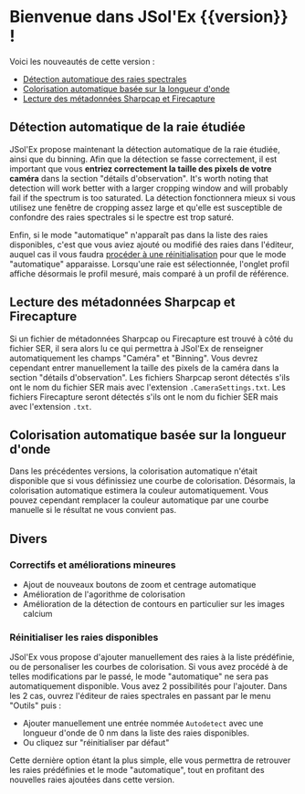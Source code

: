 # Bienvenue dans JSol'Ex {{version}} !

Voici les nouveautés de cette version :

- [Détection automatique des raies spectrales](#détection-automatique-de-la-raie-étudiée)
- [Colorisation automatique basée sur la longueur d'onde](#colorisaton-automatique-basée-sur-la-longueur-d-onde)
- [Lecture des métadonnées Sharpcap et Firecapture](#lecture-des-métadonnées-sharpcap-et-firecapture)

## Détection automatique de la raie étudiée

JSol'Ex propose maintenant la détection automatique de la raie étudiée, ainsi que du binning.
Afin que la détection se fasse correctement, il est important que vous **entriez correctement la taille des pixels de votre caméra** dans la section "détails d'observation".
It's worth noting that detection will work better with a larger cropping window and will probably fail if the spectrum is too saturated.
La détection fonctionnera mieux si vous utilisez une fenêtre de cropping assez large et qu'elle est susceptible de confondre des raies spectrales si le spectre est trop saturé.

Enfin, si le mode "automatique" n'apparaît pas dans la liste des raies disponibles, c'est que vous aviez ajouté ou modifié des raies dans l'éditeur, auquel cas il vous faudra [procéder à une réinitialisation](#réinitialiser-les-raies-disponibles) pour que le mode "automatique" apparaisse.
Lorsqu'une raie est sélectionnée, l'onglet profil affiche désormais le profil mesuré, mais comparé à un profil de référence.

## Lecture des métadonnées Sharpcap et Firecapture

Si un fichier de métadonnées Sharpcap ou Firecapture est trouvé à côté du fichier SER, il sera alors lu ce qui permettra à JSol'Ex de renseigner automatiquement les champs "Caméra" et "Binning".
Vous devrez cependant entrer manuellement la taille des pixels de la caméra dans la section "détails d'observation".
Les fichiers Sharpcap seront détectés s'ils ont le nom du fichier SER mais avec l'extension `.CameraSettings.txt`.
Les fichiers Firecapture seront détectés s'ils ont le nom du fichier SER mais avec l'extension `.txt`.

## Colorisation automatique basée sur la longueur d'onde

Dans les précédentes versions, la colorisation automatique n'était disponible que si vous définissiez une courbe de colorisation.
Désormais, la colorisation automatique estimera la couleur automatiquement.
Vous pouvez cependant remplacer la couleur automatique par une courbe manuelle si le résultat ne vous convient pas.

## Divers
### Correctifs et améliorations mineures

- Ajout de nouveaux boutons de zoom et centrage automatique
- Amélioration de l'agorithme de colorisation
- Amélioration de la détection de contours en particulier sur les images calcium

### Réinitialiser les raies disponibles

JSol'Ex vous propose d'ajouter manuellement des raies à la liste prédéfinie, ou de personaliser les courbes de colorisation.
Si vous avez procédé à de telles modifications par le passé, le mode "automatique" ne sera pas automatiquement disponible.
Vous avez 2 possibilités pour l'ajouter. Dans les 2 cas, ouvrez l'éditeur de raies spectrales en passant par le menu "Outils" puis :

- Ajouter manuellement une entrée nommée `Autodetect` avec une longueur d'onde de 0 nm dans la liste des raies disponibles.
- Ou cliquez sur "réinitialiser par défaut"

Cette dernière option étant la plus simple, elle vous permettra de retrouver les raies prédéfinies et le mode "automatique", tout en profitant des nouvelles raies ajoutées dans cette version.
